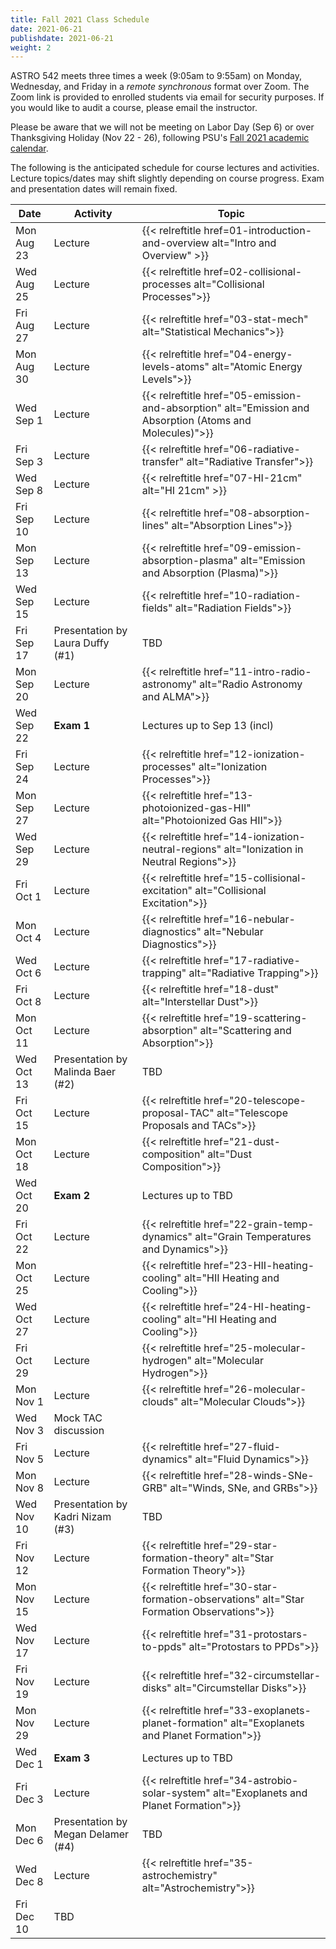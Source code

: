 ```yaml
---
title: Fall 2021 Class Schedule 
date: 2021-06-21
publishdate: 2021-06-21
weight: 2
---
```


ASTRO 542 meets three times a week (9:05am to 9:55am) on Monday, Wednesday, and Friday in a *remote synchronous* format over Zoom. The Zoom link is provided to enrolled students via email for security purposes. If you would like to audit a course, please email the instructor.

Please be aware that we will not be meeting on Labor Day (Sep 6) or over Thanksgiving Holiday (Nov 22 - 26), following PSU's [Fall 2021 academic calendar](https://www.registrar.psu.edu/academic-calendars/2021-22.cfm).

The following is the anticipated schedule for course lectures and activities. Lecture topics/dates may shift slightly depending on course progress. Exam and presentation dates will remain fixed. 

| Date | Activity | Topic |
| ---  | ----     |  ---- |
| Mon Aug 23 | Lecture | {{< relreftitle href=01-introduction-and-overview alt="Intro and Overview" >}} |
| Wed Aug 25 | Lecture | {{< relreftitle href=02-collisional-processes alt="Collisional Processes">}} |
| Fri Aug 27 | Lecture | {{< relreftitle href="03-stat-mech" alt="Statistical Mechanics">}} |
| Mon Aug 30 | Lecture | {{< relreftitle href="04-energy-levels-atoms" alt="Atomic Energy Levels">}} |
| Wed Sep 1 | Lecture | {{< relreftitle href="05-emission-and-absorption" alt="Emission and Absorption (Atoms and Molecules)">}} |
| Fri Sep 3 | Lecture | {{< relreftitle href="06-radiative-transfer" alt="Radiative Transfer">}} |
| Wed Sep 8 | Lecture | {{< relreftitle href="07-HI-21cm" alt="HI 21cm" >}} |
| Fri Sep 10 | Lecture | {{< relreftitle href="08-absorption-lines" alt="Absorption Lines">}} |
| Mon Sep 13 | Lecture | {{< relreftitle href="09-emission-absorption-plasma" alt="Emission and Absorption (Plasma)">}}| 
| Wed Sep 15 | Lecture | {{< relreftitle href="10-radiation-fields" alt="Radiation Fields">}} |
| Fri Sep 17 | Presentation by Laura Duffy (#1) | TBD |
| Mon Sep 20 | Lecture | {{< relreftitle href="11-intro-radio-astronomy" alt="Radio Astronomy and ALMA">}}|
| Wed Sep 22 | **Exam 1** | Lectures up to Sep 13 (incl)|
| Fri Sep 24 | Lecture | {{< relreftitle href="12-ionization-processes" alt="Ionization Processes">}}|
| Mon Sep 27 | Lecture | {{< relreftitle href="13-photoionized-gas-HII" alt="Photoionized Gas HII">}}|
| Wed Sep 29 | Lecture | {{< relreftitle href="14-ionization-neutral-regions" alt="Ionization in Neutral Regions">}}|
| Fri Oct 1 | Lecture | {{< relreftitle href="15-collisional-excitation" alt="Collisional Excitation">}}|
| Mon Oct 4 | Lecture | {{< relreftitle href="16-nebular-diagnostics" alt="Nebular Diagnostics">}}|
| Wed Oct 6 | Lecture | {{< relreftitle href="17-radiative-trapping" alt="Radiative Trapping">}}|
| Fri Oct 8 | Lecture | {{< relreftitle href="18-dust" alt="Interstellar Dust">}}|
| Mon Oct 11 | Lecture | {{< relreftitle href="19-scattering-absorption" alt="Scattering and Absorption">}}|
| Wed Oct 13 | Presentation by Malinda Baer (#2) | TBD |
| Fri Oct 15 | Lecture | {{< relreftitle href="20-telescope-proposal-TAC" alt="Telescope Proposals and TACs">}}|
| Mon Oct 18 | Lecture | {{< relreftitle href="21-dust-composition" alt="Dust Composition">}} |
| Wed Oct 20 | **Exam 2** | Lectures up to TBD | 
| Fri Oct 22 | Lecture | {{< relreftitle href="22-grain-temp-dynamics" alt="Grain Temperatures and Dynamics">}} |
| Mon Oct 25 | Lecture | {{< relreftitle href="23-HII-heating-cooling" alt="HII Heating and Cooling">}} |
| Wed Oct 27 | Lecture | {{< relreftitle href="24-HI-heating-cooling" alt="HI Heating and Cooling">}} |
| Fri Oct 29 | Lecture |{{< relreftitle href="25-molecular-hydrogen" alt="Molecular Hydrogen">}} |
| Mon Nov 1 | Lecture | {{< relreftitle href="26-molecular-clouds" alt="Molecular Clouds">}} |
| Wed Nov 3 | Mock TAC discussion | | 
| Fri Nov 5 | Lecture | {{< relreftitle href="27-fluid-dynamics" alt="Fluid Dynamics">}}  |
| Mon Nov 8 | Lecture | {{< relreftitle href="28-winds-SNe-GRB" alt="Winds, SNe, and GRBs">}} |
| Wed Nov 10 | Presentation by Kadri Nizam (#3) | TBD |
| Fri Nov 12 | Lecture | {{< relreftitle href="29-star-formation-theory" alt="Star Formation Theory">}} |
| Mon Nov 15 | Lecture | {{< relreftitle href="30-star-formation-observations" alt="Star Formation Observations">}} |
| Wed Nov 17 | Lecture | {{< relreftitle href="31-protostars-to-ppds" alt="Protostars to PPDs">}} |
| Fri Nov 19 | Lecture | {{< relreftitle href="32-circumstellar-disks" alt="Circumstellar Disks">}} |
| Mon Nov 29 | Lecture | {{< relreftitle href="33-exoplanets-planet-formation" alt="Exoplanets and Planet Formation">}} 
| Wed Dec 1 | **Exam 3** | Lectures up to TBD | 
| Fri Dec 3 | Lecture | {{< relreftitle href="34-astrobio-solar-system" alt="Exoplanets and Planet Formation">}} |
| Mon Dec 6 | Presentation by Megan Delamer (#4) | TBD |
| Wed Dec 8 | Lecture | {{< relreftitle href="35-astrochemistry" alt="Astrochemistry">}} |  |
| Fri Dec 10 | TBD | |
